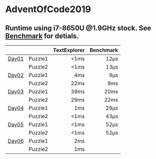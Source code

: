 # AdventOfCode2019

## Runtime using i7-8650U @1.9GHz stock. See [Benchmark](Benchmark.md) for detials.
|                                |         | TextExplorer | Benchmark |
|--------------------------------|---------|-------------:|----------:|
| [Day01](AdventOfCode\Day01.cs) | Puzzle1 |         <1ms |      12µs |
|                                | Puzzle2 |         <1ms |      13µs |
| [Day02](AdventOfCode\Day02.cs) | Puzzle1 |          4ms |       9µs |
|                                | Puzzle2 |         22ms |       8ms |
| [Day03](AdventOfCode\Day03.cs) | Puzzle1 |         39ms |      20ms |
|                                | Puzzle2 |         29ms |      22ms |
| [Day04](AdventOfCode\Day04.cs) | Puzzle1 |          1ms |      29µs |
|                                | Puzzle2 |         <1ms |      43µs |
| [Day05](AdventOfCode\Day05.cs) | Puzzle1 |         <1ms |      52µs |
|                                | Puzzle2 |         <1ms |      52µs |
| [Day06](AdventOfCode\Day06.cs) | Puzzle1 |          2ms |           |
|                                | Puzzle2 |          1ms |           |